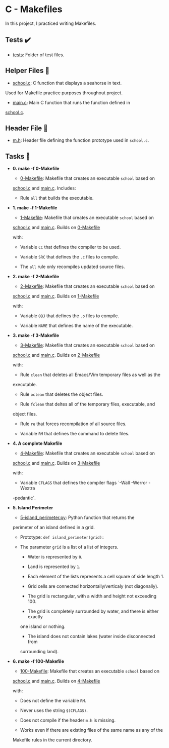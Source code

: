 # C - Makefiles



In this project, I practiced writing Makefiles.



## Tests :heavy_check_mark:



* [tests](./tests): Folder of test files.



## Helper Files :raised_hands:



* [school.c](./school.c): C function that displays a seahorse in text.

Used for Makefile practice purposes throughout project.



* [main.c](./main.c): Main C function that runs the function defined in

[school.c](./school.c).



## Header File :file_folder:



* [m.h](./m.h): Header file defining the function prototype used in `school.c`.



## Tasks :page_with_curl:



* **0. make -f 0-Makefile**

  * [0-Makefile](./0-Makefile): Makefile that creates an executable `school` based on

  [school.c](./school.c) and [main.c](./main.c). Includes:

    * Rule `all` that builds the executable.



* **1. make -f 1-Makefile**

  * [1-Makefile](./1-Makefile): Makefile that creates an executable `school` based on

  [school.c](./school.c) and [main.c](./main.c). Builds on [0-Makefile](./0-Makefile)

  with:

    * Variable `CC` that defines the compiler to be used.

    * Variable `SRC` that defines the `.c` files to compile.

    * The `all` rule only recompiles updated source files.



* **2. make -f 2-Makefile**

  * [2-Makefile](./2-Makefile): Makefile that creates an executable `school` based on

  [school.c](./school.c) and [main.c](./main.c). Builds on [1-Makefile](./1-Makefile)

  with:

    * Variable `OBJ` that defines the `.o` files to compile.

    * Variable `NAME` that defines the name of the executable.



* **3. make -f 3-Makefile**

  * [3-Makefile](./3-Makefile): Makefile that creates an executable `school` based on

  [school.c](./school.c) and [main.c](./main.c). Builds on [2-Makefile](./2-Makefile)

  with:

    * Rule `clean` that deletes all Emacs/Vim temporary files as well as the

    executable.

    * Rule `oclean` that deletes the object files.

    * Rule `fclean` that deltes all of the temporary files, executable, and

    object files.

    * Rule `re` that forces recompilation of all source files.

    * Variable `RM` that defines the command to delete files.



* **4. A complete Makefile**

  * [4-Makefile](./4-Makefile): Makefile that creates an executable `school` based on

  [school.c](./school.c) and [main.c](./main.c). Builds on [3-Makefile](./3-Makefile)

  with:

    * Variable `CFLAGS` that defines the compiler flags `-Wall -Werror -Wextra

    -pedantic`.



* **5. Island Perimeter**

  * [5-island_perimeter.py](./5-island_perimeter.py): Python function that returns the

  perimeter of an island defined in a grid.

  * Prototype: `def island_perimeter(grid):`

  * The parameter `grid` is a list of a list of integers.

    * Water is represented by `0`.

    * Land is represented by `1`.

    * Each element of the lists represents a cell square of side length 1.

    * Grid cells are connected horizontally/verticaly (not diagonally).

    * The grid is rectangular, with a width and height not exceeding 100.

    * The grid is completely surrounded by water, and there is either exactly

    one island or nothing.

    * The island does not contain lakes (water inside disconnected from

    surrounding land).



* **6. make -f 100-Makefile**

  * [100-Makefile](./100-Makefile): Makefile that creates an executable `school` based on

  [school.c](./school.c) and [main.c](./main.c). Builds on [4-Makefile](./4-Makefile)

  with:

    * Does not define the variable `RM`.

    * Never uses the string `$(CFLAGS)`.

    * Does not compile if the header `m.h` is missing.

    * Works even if there are existing files of the same name as any of the

    Makefile rules in the current directory.
